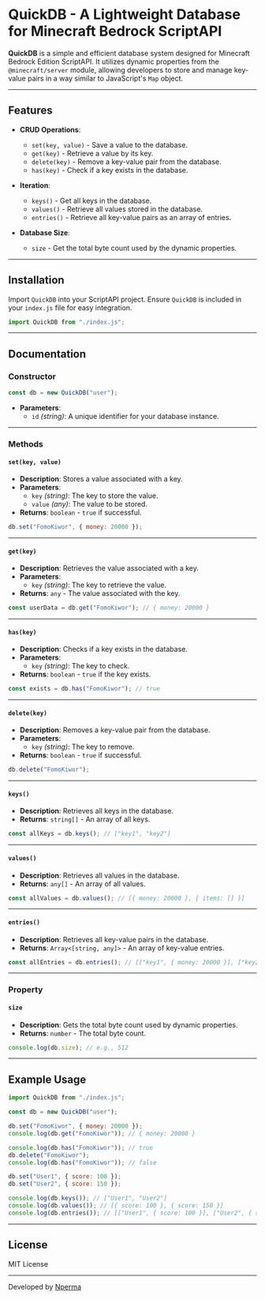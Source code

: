 # QuickDB - A Lightweight Database for Minecraft Bedrock ScriptAPI

**QuickDB** is a simple and efficient database system designed for Minecraft Bedrock Edition ScriptAPI. It utilizes dynamic properties from the `@minecraft/server` module, allowing developers to store and manage key-value pairs in a way similar to JavaScript's `Map` object.  

---

## Features

- **CRUD Operations**: 
  - `set(key, value)` - Save a value to the database.
  - `get(key)` - Retrieve a value by its key.
  - `delete(key)` - Remove a key-value pair from the database.
  - `has(key)` - Check if a key exists in the database.

- **Iteration**:
  - `keys()` - Get all keys in the database.
  - `values()` - Retrieve all values stored in the database.
  - `entries()` - Retrieve all key-value pairs as an array of entries.

- **Database Size**:
  - `size` - Get the total byte count used by the dynamic properties.

---

## Installation

Import `QuickDB` into your ScriptAPI project. Ensure `QuickDB` is included in your `index.js` file for easy integration.

```javascript
import QuickDB from "./index.js";
```

---

## Documentation

### **Constructor**

```javascript
const db = new QuickDB("user");
```

- **Parameters**:
  - `id` *(string)*: A unique identifier for your database instance.

---

### **Methods**

#### `set(key, value)`
- **Description**: Stores a value associated with a key.
- **Parameters**:
  - `key` *(string)*: The key to store the value.
  - `value` *(any)*: The value to be stored.
- **Returns**: `boolean` - `true` if successful.

```javascript
db.set("FomoKiwor", { money: 20000 });
```

---

#### `get(key)`
- **Description**: Retrieves the value associated with a key.
- **Parameters**:
  - `key` *(string)*: The key to retrieve the value.
- **Returns**: `any` - The value associated with the key.

```javascript
const userData = db.get("FomoKiwor"); // { money: 20000 }
```

---

#### `has(key)`
- **Description**: Checks if a key exists in the database.
- **Parameters**:
  - `key` *(string)*: The key to check.
- **Returns**: `boolean` - `true` if the key exists.

```javascript
const exists = db.has("FomoKiwor"); // true
```

---

#### `delete(key)`
- **Description**: Removes a key-value pair from the database.
- **Parameters**:
  - `key` *(string)*: The key to remove.
- **Returns**: `boolean` - `true` if successful.

```javascript
db.delete("FomoKiwor");
```

---

#### `keys()`
- **Description**: Retrieves all keys in the database.
- **Returns**: `string[]` - An array of all keys.

```javascript
const allKeys = db.keys(); // ["key1", "key2"]
```

---

#### `values()`
- **Description**: Retrieves all values in the database.
- **Returns**: `any[]` - An array of all values.

```javascript
const allValues = db.values(); // [{ money: 20000 }, { items: [] }]
```

---

#### `entries()`
- **Description**: Retrieves all key-value pairs in the database.
- **Returns**: `Array<[string, any]>` - An array of key-value entries.

```javascript
const allEntries = db.entries(); // [["key1", { money: 20000 }], ["key2", { items: [] }]]
```

---

### **Property**

#### `size`
- **Description**: Gets the total byte count used by dynamic properties.
- **Returns**: `number` - The total byte count.

```javascript
console.log(db.size); // e.g., 512
```

---

## Example Usage

```javascript
import QuickDB from "./index.js";

const db = new QuickDB("user");

db.set("FomoKiwor", { money: 20000 });
console.log(db.get("FomoKiwor")); // { money: 20000 }

console.log(db.has("FomoKiwor")); // true
db.delete("FomoKiwor");
console.log(db.has("FomoKiwor")); // false

db.set("User1", { score: 100 });
db.set("User2", { score: 150 });

console.log(db.keys()); // ["User1", "User2"]
console.log(db.values()); // [{ score: 100 }, { score: 150 }]
console.log(db.entries()); // [["User1", { score: 100 }], ["User2", { score: 150 }]]
```

---

## License

MIT License

---

Developed by [Nperma](https://github.com/nperma)
